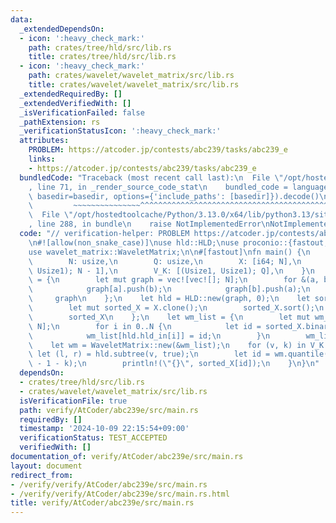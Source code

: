 ```yaml
---
data:
  _extendedDependsOn:
  - icon: ':heavy_check_mark:'
    path: crates/tree/hld/src/lib.rs
    title: crates/tree/hld/src/lib.rs
  - icon: ':heavy_check_mark:'
    path: crates/wavelet/wavelet_matrix/src/lib.rs
    title: crates/wavelet/wavelet_matrix/src/lib.rs
  _extendedRequiredBy: []
  _extendedVerifiedWith: []
  _isVerificationFailed: false
  _pathExtension: rs
  _verificationStatusIcon: ':heavy_check_mark:'
  attributes:
    PROBLEM: https://atcoder.jp/contests/abc239/tasks/abc239_e
    links:
    - https://atcoder.jp/contests/abc239/tasks/abc239_e
  bundledCode: "Traceback (most recent call last):\n  File \"/opt/hostedtoolcache/Python/3.13.0/x64/lib/python3.13/site-packages/onlinejudge_verify/documentation/build.py\"\
    , line 71, in _render_source_code_stat\n    bundled_code = language.bundle(stat.path,\
    \ basedir=basedir, options={'include_paths': [basedir]}).decode()\n          \
    \         ~~~~~~~~~~~~~~~^^^^^^^^^^^^^^^^^^^^^^^^^^^^^^^^^^^^^^^^^^^^^^^^^^^^^^^^^^^^^^^^^^\n\
    \  File \"/opt/hostedtoolcache/Python/3.13.0/x64/lib/python3.13/site-packages/onlinejudge_verify/languages/rust.py\"\
    , line 288, in bundle\n    raise NotImplementedError\nNotImplementedError\n"
  code: "// verification-helper: PROBLEM https://atcoder.jp/contests/abc239/tasks/abc239_e\n\
    \n#![allow(non_snake_case)]\nuse hld::HLD;\nuse proconio::{fastout, input, marker::Usize1};\n\
    use wavelet_matrix::WaveletMatrix;\n\n#[fastout]\nfn main() {\n    input! {\n\
    \        N: usize,\n        Q: usize,\n        X: [i64; N],\n        A_B: [(Usize1,\
    \ Usize1); N - 1],\n        V_K: [(Usize1, Usize1); Q],\n    }\n    let graph\
    \ = {\n        let mut graph = vec![vec![]; N];\n        for &(a, b) in &A_B {\n\
    \            graph[a].push(b);\n            graph[b].push(a);\n        }\n   \
    \     graph\n    };\n    let hld = HLD::new(graph, 0);\n    let sorted_X = {\n\
    \        let mut sorted_X = X.clone();\n        sorted_X.sort();\n        sorted_X.dedup();\n\
    \        sorted_X\n    };\n    let wm_list = {\n        let mut wm_list = vec![0;\
    \ N];\n        for i in 0..N {\n            let id = sorted_X.binary_search(&X[i]).unwrap();\n\
    \            wm_list[hld.hld_in[i]] = id;\n        }\n        wm_list\n    };\n\
    \    let wm = WaveletMatrix::new(&wm_list);\n    for (v, k) in V_K {\n       \
    \ let (l, r) = hld.subtree(v, true);\n        let id = wm.quantile(l..r, r - l\
    \ - 1 - k);\n        println!(\"{}\", sorted_X[id]);\n    }\n}\n"
  dependsOn:
  - crates/tree/hld/src/lib.rs
  - crates/wavelet/wavelet_matrix/src/lib.rs
  isVerificationFile: true
  path: verify/AtCoder/abc239e/src/main.rs
  requiredBy: []
  timestamp: '2024-10-09 22:15:54+09:00'
  verificationStatus: TEST_ACCEPTED
  verifiedWith: []
documentation_of: verify/AtCoder/abc239e/src/main.rs
layout: document
redirect_from:
- /verify/verify/AtCoder/abc239e/src/main.rs
- /verify/verify/AtCoder/abc239e/src/main.rs.html
title: verify/AtCoder/abc239e/src/main.rs
---
```


